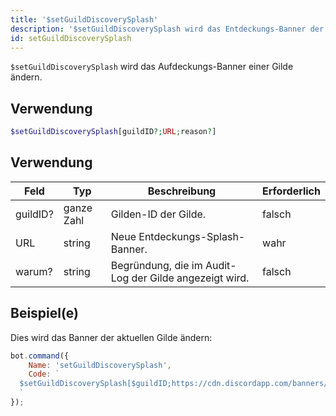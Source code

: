 ```yaml
---
title: '$setGuildDiscoverySplash'
description: '$setGuildDiscoverySplash wird das Entdeckungs-Banner der Gilde ändern.'
id: setGuildDiscoverySplash
---
```


`$setGuildDiscoverySplash` wird das Aufdeckungs-Banner einer Gilde ändern.

## Verwendung

```php
$setGuildDiscoverySplash[guildID?;URL;reason?]
```

## Verwendung

| Feld     | Typ        | Beschreibung                                           | Erforderlich |
| -------- | ---------- | ------------------------------------------------------ | ------------ |
| guildID? | ganze Zahl | Gilden-ID der Gilde.                                   | falsch       |
| URL      | string     | Neue Entdeckungs-Splash-Banner.                        | wahr         |
| warum?   | string     | Begründung, die im Audit-Log der Gilde angezeigt wird. | falsch       |

## Beispiel(e)

Dies wird das Banner der aktuellen Gilde ändern:

```javascript
bot.command({
    Name: 'setGuildDiscoverySplash',
    Code: `
  $setGuildDiscoverySplash[$guildID;https://cdn.discordapp.com/banners/773352845738115102/b2b27d0915a838e8b4f68b180d1901ad.webp;Example!]
  `
});
```